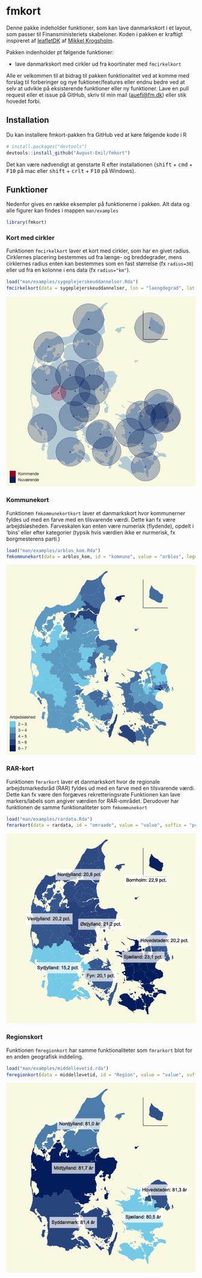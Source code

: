 
<!-- README.md is generated from README.Rmd. Please edit that file -->

# fmkort

<!-- badges: start -->

<!-- badges: end -->

Denne pakke indeholder funktioner, som kan lave danmarkskort i et
layout, som passer til Finansministeriets skabeloner. Koden i pakken er
kraftigt inspireret af
[leafletDK](https://github.com/mikkelkrogsholm/leafletDK) af [Mikkel
Krogsholm](https://github.com/mikkelkrogsholm).

Pakken indenholder pt følgende funktioner:

  - lave danmarkskort med cirkler ud fra koortinater med `fmcirkelkort`

Alle er velkommen til at bidrag til pakken funktionalitet ved at komme
med forslag til forberinger og nye fuktioner/features eller endnu bedre
ved at selv at udvikle på eksisterende funktioner eller ny funktioner.
Lave en pull request eller et issue på GitHub, skriv til min mail
(<auefl@fm.dk>) eller stik hovedet forbi.

## Installation

Du kan installere fmkort-pakken fra GitHub ved at køre følgende kode i R

``` r
# install.packages("devtools")
devtools::install_github("August-Emil/fmkort")
```

Det kan være nødvendigt at genstarte R efter installationen
(<kbd>shift</kbd> + <kbd>cmd</kbd> + <kbd>F10</kbd> på mac eller
<kbd>shift</kbd> + <kbd>crlt</kbd> + <kbd>F10</kbd> på Windows).

## Funktioner

Nedenfor gives en række eksempler på funktionerne i pakken. Alt data og
alle figurer kan findes i mappen `man/examples`

``` r
library(fmkort)
```

### Kort med cirkler

Funktionen `fmcirkelkort` laver et kort med cirkler, som har en givet
radius. Cirklernes placering bestemmes ud fra længe- og breddegrader,
mens cirklernes radius enten kan bestemmes som en fast størrelse (fx
`radius=30`) eller ud fra en kolonne i ens data (fx `radius="km"`).

``` r
load("man/examples/sygeplejerskeuddannelser.Rda")
fmcirkelkort(data = sygeplejerskeuddannelser, lon = "laengdegrad", lat = "breddegrad", radius = "km", color = "status", legend = T)
```

![](man/examples/README-fig1-1.png)<!-- -->

### Kommunekort

Funktionen `fmkommunekortkort` laver et danmarkskort hvor kommunerner
fyldes ud med en farve med en tilsvarende værdi. Dette kan fx være
arbejdsløsheden. Farveskalen kan enten være numerisk (flydende), opdelt
i ‘bins’ eller efter kategorier (typsik hvis værdien ikke er nurmerisk,
fx borgmesterens parti.)

``` r
load("man/examples/arblos_kom.Rda")
fmkommunekort(data = arblos_kom, id = "kommune", value = "arblos", legend = T, legendtitle = "Arbjedsløshed", scale = 'bin.num')
```

![](man/examples/README-fig2-1.png)<!-- -->

### RAR-kort

Funktionen `fmrarkort` laver et danmarkskort hvor de regionale
arbejdsmarkedsråd (RAR) fyldes ud med en farve med en tilsvarende værdi.
Dette kan fx være den forgæves rekretteringsrate Funktionen kan lave
markers/labels som angiver værdien for RAR-området. Derudover har
funktionen de samme funktionaliteter som `fmkommunekort`

``` r
load("man/examples/rardata.Rda")
fmrarkort(data = rardata, id = "omraade", value = "value", suffix = "pct.")
```

![](man/examples/README-fig3-1.png)<!-- -->

### Regionskort

Funktionen `fmregionkort` har samme funktionaliteter som `fmrarkort`
blot for en anden geografisk inddeling.

``` r
load("man/examples/middellevetid.rda")
fmregionkort(data = middellevetid, id = "Region", value = "value", suffix = "år")
```

![](man/examples/README-fig4-1.png)<!-- -->
